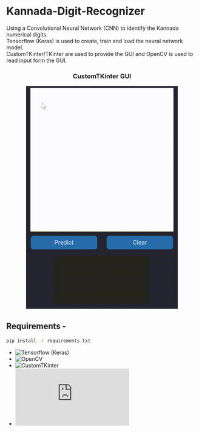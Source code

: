 # Kannada-Digit-Recognizer

Using a Convolutional Neural Network (CNN) to identify the Kannada numerical digits.</br>
Tensorflow (Keras) is used to create, train and load the neural network model.</br>
CustomTKinter/TKinter are used to provide the GUI and OpenCV is used to read input form the GUI.</br>

<h3 align="center"> CustomTKinter GUI </h3>
<p align="center">
  <img src="https://github.com/ShettySach/Kannada-Digit-Recognizer/blob/main/img/CTK.gif">
</p>

## Requirements -
```bash
pip install -r requirements.txt
```
* ![Tensorflow (Keras)](https://www.tensorflow.org/install)
* ![OpenCV](https://pypi.org/project/opencv-python/)
* ![CustomTKinter](https://github.com/TomSchimansky/CustomTkinter)
* ![TKinter](https://docs.python.org/3/library/tkinter.html)
